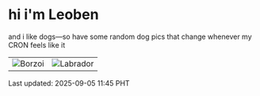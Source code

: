 # hi i'm Leoben

and i like dogs—so have some random dog pics that change whenever my CRON feels like it

|  |  |
|--------|----------|
| ![Borzoi](https://random-dog-vercel.vercel.app/api/random-borzoi?v=1757043937) | ![Labrador](https://random-dog-vercel.vercel.app/api/random-labrador?v=1757043937) |

Last updated: 2025-09-05 11:45 PHT
